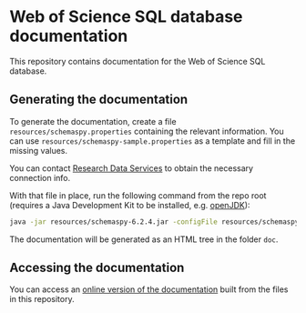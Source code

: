 # Web of Science SQL database documentation

This repository contains documentation for the Web of Science SQL database.

## Generating the documentation
To generate the documentation, create a file `resources/schemaspy.properties` containing the relevant information. You can use `resources/schemaspy-sample.properties` as a template and fill in the missing values.

You can contact [Research Data Services](mailto:researchdatahelp@groups.dartmouth.edu) to obtain the necessary connection info.

With that file in place, run the following command from the repo root (requires a Java Development Kit to be installed, e.g. [openJDK](https://openjdk.org/)):

```bash
java -jar resources/schemaspy-6.2.4.jar -configFile resources/schemaspy.properties
```

The documentation will be generated as an HTML tree in the folder `doc`.

## Accessing the documentation
You can access an [online version of the documentation](https://crispy-bassoon-g6nol8v.pages.github.io/) built from the files in this repository.